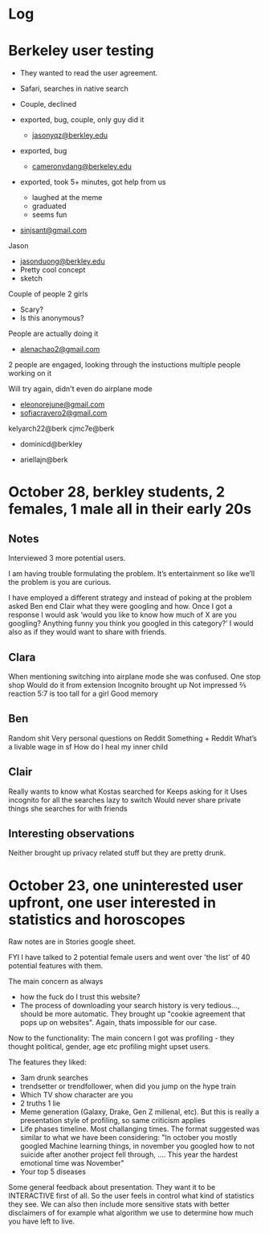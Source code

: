 # Log

# Berkeley user testing

- They wanted to read the user agreement.

- Safari, searches in native search

- Couple, declined

- exported, bug, couple, only guy did it

  - jasonyqz@berkley.edu

- exported, bug

  - cameronvdang@berkeley.edu

- exported, took 5+ minutes, got help from us

  - laughed at the meme
  - graduated
  - seems fun

- sinjsant@gmail.com

Jason

- jasonduong@berkley.edu
- Pretty cool concept
- sketch

Couple of people 2 girls

- Scary?
- Is this anonymous?

People are actually doing it

- alenachao2@gmail.com

2 people are engaged, looking through the instuctions
multiple people working on it

Will try again, didn't even do airplane mode

- eleonorejune@gmail.com
- sofiacravero2@gmail.com

kelyarch22@berk
cjmc7e@berk

- dominicd@berkley

- ariellajn@berk

# October 28, berkley students, 2 females, 1 male all in their early 20s

## Notes

Interviewed 3 more potential users.

I am having trouble formulating the problem. It’s entertainment so like we’ll the problem is you are curious.

I have employed a different strategy and instead of poking at the problem asked Ben end Clair what they were googling and how. Once I got a response I would ask ‘would you like to know how much of X are you googling? Anything funny you think you googled in this category?’
I would also as if they would want to share with friends.

## Clara

When mentioning switching into airplane mode she was confused.
One stop shop
Would do it from extension
Incognito brought up
Not impressed ⅖ reaction
5:7 is too tall for a girl
Good memory

## Ben

Random shit
Very personal questions on Reddit
Something + Reddit
What’s a livable wage in sf
How do I heal my inner child

## Clair

Really wants to know what Kostas searched for
Keeps asking for it
Uses incognito for all the searches lazy to switch
Would never share private things she searches for with friends

## Interesting observations

Neither brought up privacy related stuff but they are pretty drunk.

# October 23, one uninterested user upfront, one user interested in statistics and horoscopes

Raw notes are in Stories google sheet.

FYI I have talked to 2 potential female users and went over 'the list' of 40 potential features with them.

The main concern as always

- how the fuck do I trust this website?
- The process of downloading your search history is very tedious..., should be more automatic. They brought up "cookie agreement that pops up on websites". Again, thats impossible for our case.

Now to the functionality:
The main concern I got was profiling - they thought political, gender, age etc profiling might upset users.

The features they liked:

- 3am drunk searches
- trendsetter or trendfollower, when did you jump on the hype train
- Which TV show character are you
- 2 truths 1 lie
- Meme generation (Galaxy, Drake, Gen Z millenal, etc). But this is really a presentation style of profiling, so same criticism applies
- Life phases timeline. Most challanging times. The format suggested was similar to what we have been considering: "In october you mostly googled Machine learning things, in november you googled how to not suicide after another project fell through, .... This year the hardest emotional time was November"
- Your top 5 diseases

Some general feedback about presentation. They want it to be INTERACTIVE first of all. So the user feels in control what kind of statistics they see. We can also then include more sensitive stats with better disclaimers of for example what algorithm we use to determine how much you have left to live.
